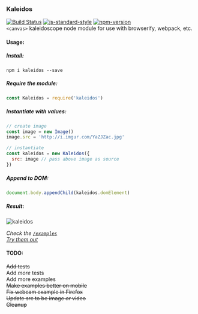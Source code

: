 ### Kaleidos  
[![Build Status](https://api.travis-ci.org/rickycodes/kaleidos.svg?branch=master)](https://travis-ci.org/rickycodes/kaleidos/) [![js-standard-style](https://img.shields.io/badge/code%20style-standard-brightgreen.svg)](http://standardjs.com/) [![npm-version](https://img.shields.io/npm/v/kaleidos.svg?style=flat)](https://www.npmjs.com/package/kaleidos)  
`<canvas>` kaleidoscope node module for use with browserify, webpack, etc.

#### Usage:
##### Install:
`npm i kaleidos --save`

##### Require the module:
```js
const Kaleidos = require('kaleidos')
```

##### Instantiate with values:
```js
// create image
const image = new Image()
image.src = 'http://i.imgur.com/YaZJZac.jpg'

// instantiate
const kaleidos = new Kaleidos({
  src: image // pass above image as source
})
```

##### Append to DOM:
```js
document.body.appendChild(kaleidos.domElement)
```

##### Result:
![kaleidos](http://i.imgur.com/n4O7JXn.jpg)

*Check the <a href='https://github.com/rickycodes/kaleidos/tree/master/examples'>`/examples`</a>  
<a target='_blank' href='https://rickycodes.github.io/kaleidos/'>Try them out</a>*

#### TODO:
~~Add tests~~  
Add _more_ tests  
Add more examples  
~~Make examples better on mobile~~  
~~Fix webcam example in Firefox~~  
~~Update src to be image _or_ video~~  
~~Cleanup~~
